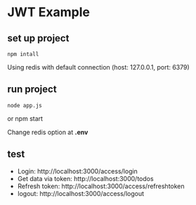 # JWT Example

## set up project
    npm intall

Using redis with default connection (host: 127.0.0.1, port: 6379)

## run project
    node app.js
or
    npm start

Change redis option at **.env**

## test
- Login: http://localhost:3000/access/login
- Get data via token: http://localhost:3000/todos
- Refresh token: http://localhost:3000/access/refreshtoken
- logout: http://localhost:3000/access/logout